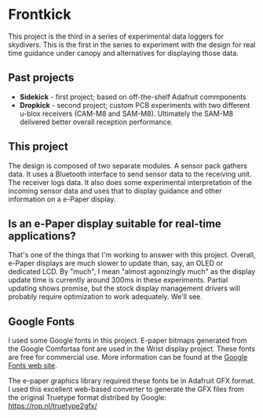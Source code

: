 # Frontkick

This project is the third in a series of experimental data loggers for skydivers. This is the first in the series to experiment
with the design for real time guidance under canopy and alternatives for displaying those data.

## Past projects

* **Sidekick** - first project; based on off-the-shelf Adafruit commponents
* **Dropkick** - second project; custom PCB experiments with two different u-blox receivers (CAM-M8 and SAM-M8). Ultimately the SAM-M8 delivered better overall reception performance.

## This project

The design is composed of two separate modules.  A sensor pack gathers data.  It uses a Bluetooth interface to send sensor data to the receiving unit.  The receiver logs data. It also does some experimental interpretation of the incoming sensor data and uses that to display guidance and other information on a e-Paper display.

## Is an e-Paper display suitable for real-time applications?

That's one of the things that I'm working to answer with this project.  Overall, e-Paper displays are much slower to update than, say, an OLED or dedicated LCD. By "much", I mean "almost agonizingly much" as the display update time is currently around 300ms in these experiments.  Partial updating shows promise, but the stock display management drivers will probably require optimization to work adequately. We'll see.

## Google Fonts 

I used some Google fonts in this project. E-paper bitmaps generated from the Google Comfortaa font are used in the Wrist display project.  These fonts are free for commercial use. More information 
can be found at the [Google Fonts web site](https://developers.google.com/fonts/faq).

The e-paper graphics library required these fonts be in Adafruit GFX format. I used this excellent web-based converter to generate the GFX files from the original Truetype format distribed by Google:  https://rop.nl/truetype2gfx/ 
